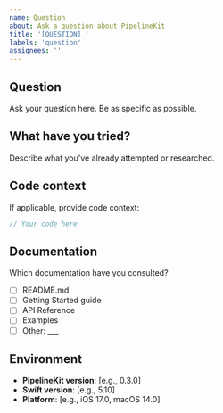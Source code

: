 ```yaml
---
name: Question
about: Ask a question about PipelineKit
title: '[QUESTION] '
labels: 'question'
assignees: ''
---
```


## Question
Ask your question here. Be as specific as possible.

## What have you tried?
Describe what you've already attempted or researched.

## Code context
If applicable, provide code context:

```swift
// Your code here
```

## Documentation
Which documentation have you consulted?
- [ ] README.md
- [ ] Getting Started guide
- [ ] API Reference
- [ ] Examples
- [ ] Other: ___

## Environment
- **PipelineKit version**: [e.g., 0.3.0]
- **Swift version**: [e.g., 5.10]
- **Platform**: [e.g., iOS 17.0, macOS 14.0]
